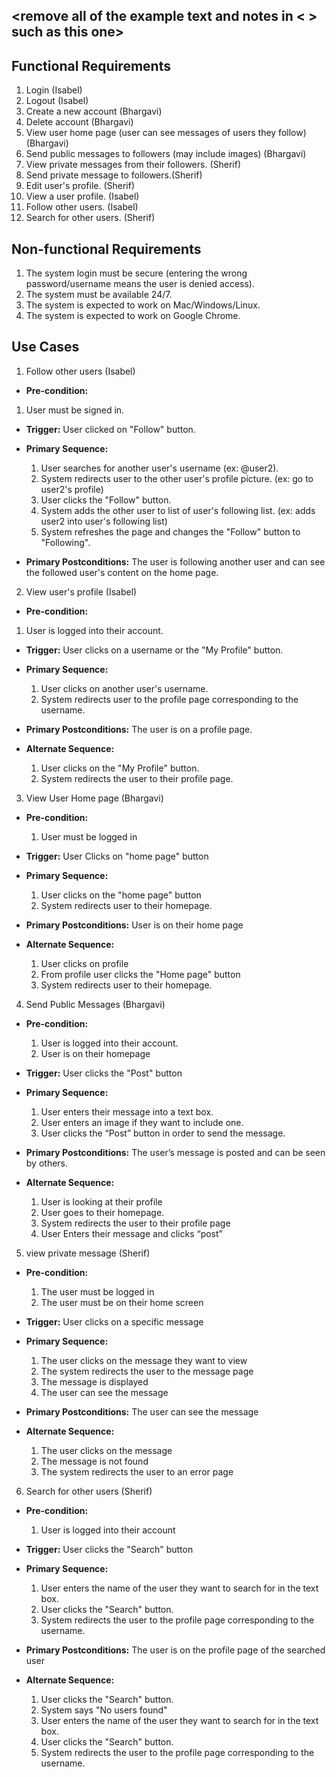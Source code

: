 ## <remove all of the example text and notes in < > such as this one>

## Functional Requirements

1. Login (Isabel)
2. Logout (Isabel)
3. Create a new account (Bhargavi)
4. Delete account (Bhargavi)
5. View user home page (user can see messages of users they follow) (Bhargavi)
6. Send public messages to followers (may include images) (Bhargavi)
7. View private messages from their followers. (Sherif)
8. Send private message to followers.(Sherif)
9. Edit user's profile. (Sherif)
10. View a user profile. (Isabel)
11. Follow other users. (Isabel)
12. Search for other users. (Sherif)

## Non-functional Requirements

1. The system login must be secure (entering the wrong password/username means the user is denied access).
2. The system must be available 24/7.
3. The system is expected to work on Mac/Windows/Linux.
4. The system is expected to work on Google Chrome.

## Use Cases

1. Follow other users (Isabel)
- **Pre-condition:**
1. User must be signed in.

- **Trigger:**
User clicked on "Follow" button.

- **Primary Sequence:**
  
  1. User searches for another user's username (ex: @user2).
  2. System redirects user to the other user's profile picture. (ex: go to user2's profile)
  3. User clicks the "Follow" button.
  4. System adds the other user to list of user's following list. (ex: adds user2 into user's following list)
  5. System refreshes the page and changes the "Follow" button to "Following".

- **Primary Postconditions:**
The user is following another user and can see the followed user's content on the home page.

2. View user's profile (Isabel)
- **Pre-condition:** 
1. User is logged into their account.

- **Trigger:** 
User clicks on a username or the "My Profile" button.

- **Primary Sequence:**
  
  1. User clicks on another user's username.
  2. System redirects user to the profile page corresponding to the username.

- **Primary Postconditions:** 
The user is on a profile page.

- **Alternate Sequence:** 
  
  1. User clicks on the "My Profile" button.
  2. System redirects the user to their profile page.

3. View User Home page (Bhargavi)
- **Pre-condition:** 
  1. User must be logged in

- **Trigger:** 
  User Clicks on "home page" button

- **Primary Sequence:**
  
  1. User clicks on the "home page" button
  2. System redirects user to their homepage.

- **Primary Postconditions:**
  User is on their home page

- **Alternate Sequence:** 
  1. User clicks on profile
  2. From profile user clicks the "Home page" button
  3. System redirects user to their homepage.

4. Send Public Messages (Bhargavi)
- **Pre-condition:**
  1. User is logged into their account.
  2. User is on their homepage

- **Trigger:** 
  User clicks the "Post" button

- **Primary Sequence:**
  
  1. User enters their message into a text box.
  2. User enters an image if they want to include one.
  3. User clicks the “Post” button in order to send the message.


- **Primary Postconditions:** 
  The user’s message is posted and can be seen by others.

- **Alternate Sequence:** 
  1. User is looking at their profile
  2. User goes to their homepage.
  3. System redirects the user to their profile page
  4. User Enters their message and clicks “post”


5. view private message (Sherif) 
- **Pre-condition:** 
  1. The user must be logged in 
  2. The user must be on their home screen 


- **Trigger:** 
  User clicks on a specific message

- **Primary Sequence:**
  
  1. The user clicks on the message they want to view 
  2. The system redirects the user to the message page 
  3. The message is displayed 
  4. The user can see the message 


- **Primary Postconditions:**
  The user can see the message 

- **Alternate Sequence:** <you can have more than one alternate sequence to describe multiple issues that may arise>

  1. The user clicks on the message 
  2. The message is not found 
  3. The system redirects the user to an error page


6. Search for other users (Sherif) 
- **Pre-condition:**
  1. User is logged into their account

- **Trigger:**
  User clicks the "Search" button 

- **Primary Sequence:**
  
  1. User enters the name of the user they want to search for in the text box. 
  2. User clicks the "Search" button. 
  3. System redirects the user to the profile page corresponding to the username. 


- **Primary Postconditions:**
  The user is on the profile page of the searched user

- **Alternate Sequence:** <you can have more than one alternate sequence to describe multiple issues that may arise>
  
  1. User clicks the "Search" button. 
  2. System says "No users found" 
  3. User enters the name of the user they want to search for in the text box. 
  4. User clicks the "Search" button. 
  5. System redirects the user to the profile page corresponding to the username.




